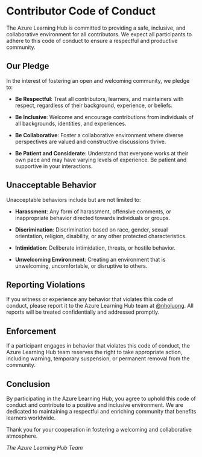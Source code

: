 # Contributor Code of Conduct

The Azure Learning Hub is committed to providing a safe, inclusive, and collaborative environment for all contributors. We expect all participants to adhere to this code of conduct to ensure a respectful and productive community.

## Our Pledge

In the interest of fostering an open and welcoming community, we pledge to:

- **Be Respectful**: Treat all contributors, learners, and maintainers with respect, regardless of their background, experience, or beliefs.

- **Be Inclusive**: Welcome and encourage contributions from individuals of all backgrounds, identities, and experiences.

- **Be Collaborative**: Foster a collaborative environment where diverse perspectives are valued and constructive discussions thrive.

- **Be Patient and Considerate**: Understand that everyone works at their own pace and may have varying levels of experience. Be patient and supportive in your interactions.

## Unacceptable Behavior

Unacceptable behaviors include but are not limited to:

- **Harassment**: Any form of harassment, offensive comments, or inappropriate behavior directed towards individuals or groups.

- **Discrimination**: Discrimination based on race, gender, sexual orientation, religion, disability, or any other protected characteristics.

- **Intimidation**: Deliberate intimidation, threats, or hostile behavior.

- **Unwelcoming Environment**: Creating an environment that is unwelcoming, uncomfortable, or disruptive to others.

## Reporting Violations

If you witness or experience any behavior that violates this code of conduct, please report it to the Azure Learning Hub team at [@nholuong](mailto:luongutnho@hotmail.com). All reports will be treated confidentially and addressed promptly.

## Enforcement

If a participant engages in behavior that violates this code of conduct, the Azure Learning Hub team reserves the right to take appropriate action, including warning, temporary suspension, or permanent removal from the community.

## Conclusion

By participating in the Azure Learning Hub, you agree to uphold this code of conduct and contribute to a positive and inclusive environment. We are dedicated to maintaining a respectful and enriching community that benefits learners worldwide.

Thank you for your cooperation in fostering a welcoming and collaborative atmosphere.

_The Azure Learning Hub Team_
